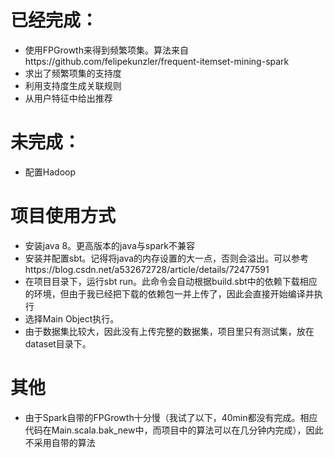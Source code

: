 
# 已经完成：
- 使用FPGrowth来得到频繁项集。算法来自https://github.com/felipekunzler/frequent-itemset-mining-spark
- 求出了频繁项集的支持度
- 利用支持度生成关联规则
- 从用户特征中给出推荐

# 未完成：
- 配置Hadoop

# 项目使用方式
- 安装java 8。更高版本的java与spark不兼容
- 安装并配置sbt。记得将java的内存设置的大一点，否则会溢出。可以参考https://blog.csdn.net/a532672728/article/details/72477591
- 在项目目录下，运行sbt run。此命令会自动根据build.sbt中的依赖下载相应的环境，但由于我已经把下载的依赖包一并上传了，因此会直接开始编译并执行
- 选择Main Object执行。
- 由于数据集比较大，因此没有上传完整的数据集，项目里只有测试集，放在dataset目录下。

# 其他
- 由于Spark自带的FPGrowth十分慢（我试了以下，40min都没有完成。相应代码在Main.scala.bak_new中，而项目中的算法可以在几分钟内完成），因此不采用自带的算法
